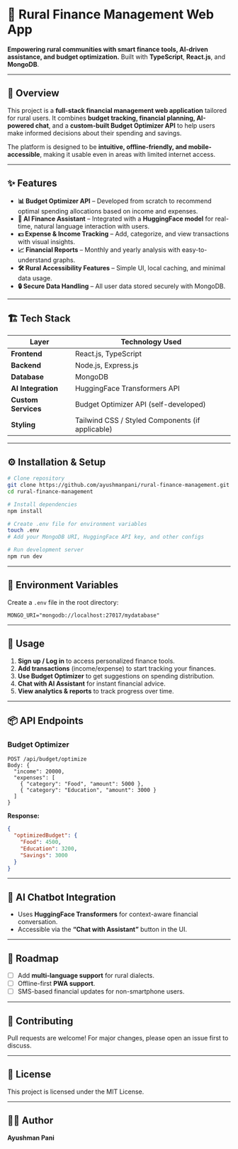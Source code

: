 # 🌾 Rural Finance Management Web App

**Empowering rural communities with smart finance tools, AI-driven assistance, and budget optimization.**
Built with **TypeScript**, **React.js**, and **MongoDB**.

---

## 📌 Overview

This project is a **full-stack financial management web application** tailored for rural users. It combines **budget tracking, financial planning, AI-powered chat**, and a **custom-built Budget Optimizer API** to help users make informed decisions about their spending and savings.

The platform is designed to be **intuitive, offline-friendly, and mobile-accessible**, making it usable even in areas with limited internet access.

---

## ✨ Features

* **📊 Budget Optimizer API** – Developed from scratch to recommend optimal spending allocations based on income and expenses.
* **💬 AI Finance Assistant** – Integrated with a **HuggingFace model** for real-time, natural language interaction with users.
* **💵 Expense & Income Tracking** – Add, categorize, and view transactions with visual insights.
* **📈 Financial Reports** – Monthly and yearly analysis with easy-to-understand graphs.
* **🛠️ Rural Accessibility Features** – Simple UI, local caching, and minimal data usage.
* **🔒 Secure Data Handling** – All user data stored securely with MongoDB.

---

## 🏗️ Tech Stack

| Layer               | Technology Used                                  |
| ------------------- | ------------------------------------------------ |
| **Frontend**        | React.js, TypeScript                             |
| **Backend**         | Node.js, Express.js                              |
| **Database**        | MongoDB                                          |
| **AI Integration**  | HuggingFace Transformers API                     |
| **Custom Services** | Budget Optimizer API (self-developed)            |
| **Styling**         | Tailwind CSS / Styled Components (if applicable) |

---

## ⚙️ Installation & Setup

```bash
# Clone repository
git clone https://github.com/ayushmanpani/rural-finance-management.git
cd rural-finance-management

# Install dependencies
npm install

# Create .env file for environment variables
touch .env
# Add your MongoDB URI, HuggingFace API key, and other configs

# Run development server
npm run dev
```

---

## 🔑 Environment Variables

Create a `.env` file in the root directory:

```
MONGO_URI="mongodb://localhost:27017/mydatabase"
```

---

## 🚀 Usage

1. **Sign up / Log in** to access personalized finance tools.
2. **Add transactions** (income/expense) to start tracking your finances.
3. **Use Budget Optimizer** to get suggestions on spending distribution.
4. **Chat with AI Assistant** for instant financial advice.
5. **View analytics & reports** to track progress over time.

---

## 📦 API Endpoints

### **Budget Optimizer**

```
POST /api/budget/optimize
Body: {
  "income": 20000,
  "expenses": [
    { "category": "Food", "amount": 5000 },
    { "category": "Education", "amount": 3000 }
  ]
}
```

**Response:**

```json
{
  "optimizedBudget": {
    "Food": 4500,
    "Education": 3200,
    "Savings": 3000
  }
}
```

---

## 🧠 AI Chatbot Integration

* Uses **HuggingFace Transformers** for context-aware financial conversation.
* Accessible via the **“Chat with Assistant”** button in the UI.

---

## 📅 Roadmap

* [ ] Add **multi-language support** for rural dialects.
* [ ] Offline-first **PWA support**.
* [ ] SMS-based financial updates for non-smartphone users.

---

## 🤝 Contributing

Pull requests are welcome! For major changes, please open an issue first to discuss.

---

## 📜 License

This project is licensed under the MIT License.

---

## 👨‍💻 Author

**Ayushman Pani**
